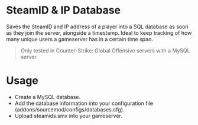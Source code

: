 # SteamID & IP Database
Saves the SteamID and IP address of a player into a SQL database as soon as they join the server, alongside a timestamp. Ideal to keep tracking of how many unique users a gameserver has in a certain time span.

> Only tested in Counter-Strike: Global Offensive servers with a MySQL server.

# Usage
- Create a MySQL database.
- Add the database information into your configuration file (addons/sourcemod/configs/databases.cfg).
- Upload steamids.smx into your gameserver.
